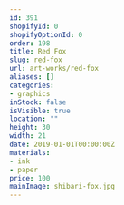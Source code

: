 ```yaml
---
id: 391
shopifyId: 0
shopifyOptionId: 0
order: 198
title: Red Fox
slug: red-fox
url: art-works/red-fox
aliases: []
categories:
- graphics
inStock: false
isVisible: true
location: ""
height: 30
width: 21
date: 2019-01-01T00:00:00Z
materials:
- ink
- paper
price: 100
mainImage: shibari-fox.jpg
---
```

